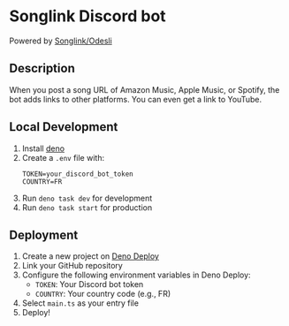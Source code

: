 # Songlink Discord bot

Powered by [Songlink/Odesli](https://odesli.co)

## Description

When you post a song URL of Amazon Music, Apple Music, or Spotify, the bot adds links to other platforms. You can even
get a link to YouTube.

## Local Development

1. Install [deno](https://deno.land)
2. Create a `.env` file with:
   ```env
   TOKEN=your_discord_bot_token
   COUNTRY=FR
   ```
3. Run `deno task dev` for development
4. Run `deno task start` for production

## Deployment

1. Create a new project on [Deno Deploy](https://deno.com/deploy)
2. Link your GitHub repository
3. Configure the following environment variables in Deno Deploy:
   - `TOKEN`: Your Discord bot token
   - `COUNTRY`: Your country code (e.g., FR)
4. Select `main.ts` as your entry file
5. Deploy!
